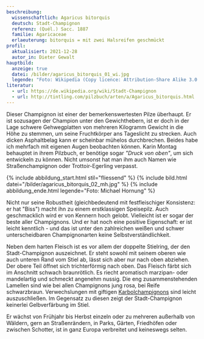```yaml
---
beschreibung:
  wissenschaftlich: Agaricus bitorquis
  deutsch: Stadt-Champignon
  referenz: (Quél.) Sacc. 1887
  familie: Agaricaceae
  erlaeuterung: bitorquis = mit zwei Halsreifen geschmückt
profil:
  aktualisiert: 2021-12-28
  autor_in: Dieter Gewalt
hauptbild:
  anzeige: true
  datei: /bilder/agaricus_bitorquis_01_wi.jpg
  legende: "Foto: Wikipedia (Copy licence: Attribution-Share Alike 3.0 Unported)"
literatur:
  - url: https://de.wikipedia.org/wiki/Stadt-Champignon
  - url: http://tintling.com/pilzbuch/arten/a/Agaricus_bitorquis.html
---
```

Dieser Champignon ist einer der bemerkenswertesten Pilze überhaupt. Er ist sozusagen der Champion unter den Gewichthebern, ist er doch in der Lage schwere Gehwegplatten von mehreren Kilogramm Gewicht in die Höhe zu stemmen, um seine Fruchtkörper ans Tageslicht zu strecken. Auch dicken Asphaltbelag kann er scheinbar mühelos durchbrechen. Beides habe ich mehrfach mit eigenen Augen beobachten können. Karin Montag behauptet in ihrem Pilzbuch, er benötige sogar *"Druck von oben"*, um sich entwickeln zu können. Nicht umsonst hat man ihm auch Namen wie Straßenchampignon oder Trottoir-Egerling verpasst.

{% include abbildung_start.html stil="fliessend" %}
{% include bild.html datei="/bilder/agaricus_bitorquis_02_mh.jpg" %}
{% include abbildung_ende.html legende="Foto: Michael Hornung" %}

Nicht nur seine Robustheit (gleichbedeutend mit festfleischiger Konsistenz: er hat "Biss") macht ihn zu einem erstklassigen Speisepilz. Auch geschmacklich wird er von Kennern hoch gelobt. Vielleicht ist er sogar der beste aller Champignons. Und er hat noch eine positive Eigenschaft: er ist leicht kenntlich - und das ist unter den zahlreichen weißen und schwer unterscheidbaren Champignonarten keine Selbstverständlichkeit.

Neben dem harten Fleisch ist es vor allem der doppelte Stielring, der den Stadt-Champignon auszeichnet. Er steht sowohl mit seinem oberen wie auch unteren Rand vom Stiel ab, lässt sich aber nur nach oben abziehen. Der obere Teil öffnet sich trichterförmig nach oben. Das Fleisch färbt sich im Anschnitt schwach braunrötlich. Es riecht aromatisch marzipan- oder mandelartig und schmeckt angenehm nussig. Die eng zusammenstehenden Lamellen sind wie bei allen Champignons jung rosa, bei Reife schwarzbraun. Verwechslungen mit giftigen [Karbolchampignons](/pilze/agaricus-xanthoderma-karbolchampignon) sind leicht auszuschließen. Im Gegensatz zu diesen zeigt der Stadt-Champignon keinerlei Gelbverfärbung im Stiel.

Er wächst von Frühjahr bis Herbst einzeln oder zu mehreren außerhalb von Wäldern, gern an Straßenrändern, in Parks, Gärten, Friedhöfen oder zwischen Schotter, ist in ganz Europa verbreitet und keineswegs selten.
